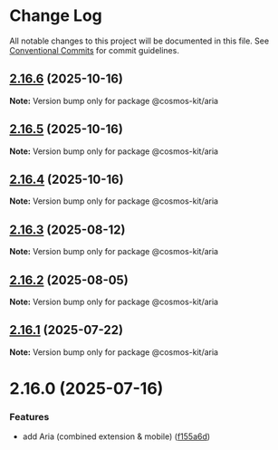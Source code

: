 # Change Log

All notable changes to this project will be documented in this file.
See [Conventional Commits](https://conventionalcommits.org) for commit guidelines.

## [2.16.6](https://github.com/hyperweb-io/cosmos-kit/compare/@cosmos-kit/aria@2.16.5...@cosmos-kit/aria@2.16.6) (2025-10-16)

**Note:** Version bump only for package @cosmos-kit/aria





## [2.16.5](https://github.com/hyperweb-io/cosmos-kit/compare/@cosmos-kit/aria@2.16.4...@cosmos-kit/aria@2.16.5) (2025-10-16)

**Note:** Version bump only for package @cosmos-kit/aria





## [2.16.4](https://github.com/hyperweb-io/cosmos-kit/compare/@cosmos-kit/aria@2.16.3...@cosmos-kit/aria@2.16.4) (2025-10-16)

**Note:** Version bump only for package @cosmos-kit/aria





## [2.16.3](https://github.com/hyperweb-io/cosmos-kit/compare/@cosmos-kit/aria@2.16.2...@cosmos-kit/aria@2.16.3) (2025-08-12)

**Note:** Version bump only for package @cosmos-kit/aria





## [2.16.2](https://github.com/hyperweb-io/cosmos-kit/compare/@cosmos-kit/aria@2.16.1...@cosmos-kit/aria@2.16.2) (2025-08-05)

**Note:** Version bump only for package @cosmos-kit/aria





## [2.16.1](https://github.com/hyperweb-io/cosmos-kit/compare/@cosmos-kit/aria@2.16.0...@cosmos-kit/aria@2.16.1) (2025-07-22)

**Note:** Version bump only for package @cosmos-kit/aria





# 2.16.0 (2025-07-16)


### Features

* add Aria (combined extension & mobile) ([f155a6d](https://github.com/hyperweb-io/cosmos-kit/commit/f155a6d44018ee7d6681864e83ec530e25245187))
